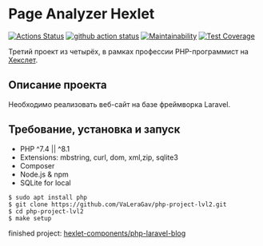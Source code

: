 # Page Analyzer Hexlet

[![Actions Status](https://github.com/VaLeraGav/php-project-9/workflows/hexlet-check/badge.svg)](https://github.com/VaLeraGav/php-project-9/actions)
[![github action status](https://github.com/hexlet-components/php-laravel-blog/workflows/PHP%20CI/badge.svg)](../../actions)
[![Maintainability](https://api.codeclimate.com/v1/badges/3151b9a84aca358cca2c/maintainability)](https://codeclimate.com/github/VaLeraGav/php-project-lvl3/maintainability)
[![Test Coverage](https://api.codeclimate.com/v1/badges/3151b9a84aca358cca2c/test_coverage)](https://codeclimate.com/github/VaLeraGav/php-project-lvl3/test_coverage)

Третий проект из четырёх, в рамках профессии PHP-программист на [Хекслет](https://ru.hexlet.io/professions/php).

## Описание проекта

Необходимо реализовать веб-сайт на базе фреймворка Laravel.

## Требование, установка и запуск

* PHP ^7.4 || ^8.1
* Extensions: mbstring, curl, dom, xml,zip, sqlite3
* Composer
* Node.js & npm
* SQLite for local

```
$ sudo apt install php
$ git clone https://github.com/VaLeraGav/php-project-lvl2.git
$ cd php-project-lvl2
$ make setup
```

finished project: [hexlet-components/php-laravel-blog](https://github.com/hexlet-components/php-laravel-blog)

